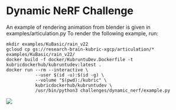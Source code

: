 # Dynamic NeRF Challenge
An example of rendering animation from blender is given in examples/articulation.py
To render the following example, run:
```
mkdir examples/KuBasic/rain_v22
gcloud cp gs://research-brain-kubric-xgcp/articulation/* examples/KuBasic/rain_v22/
docker build -f docker/KubruntuDev.Dockerfile -t kubricdockerhub/kubruntudev:latest .
docker run --rm --interactive \
           --user $(id -u):$(id -g) \
           --volume "$(pwd):/kubric" \
           kubricdockerhub/kubruntudev \
           /usr/bin/python3 challenges/dynamic_nerf/example.py
```


![](docs/images/articulation.gif)